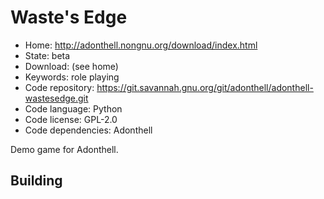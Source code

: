 # Waste's Edge

- Home: http://adonthell.nongnu.org/download/index.html
- State: beta
- Download: (see home)
- Keywords: role playing
- Code repository: https://git.savannah.gnu.org/git/adonthell/adonthell-wastesedge.git
- Code language: Python
- Code license: GPL-2.0
- Code dependencies: Adonthell

Demo game for Adonthell.

## Building
